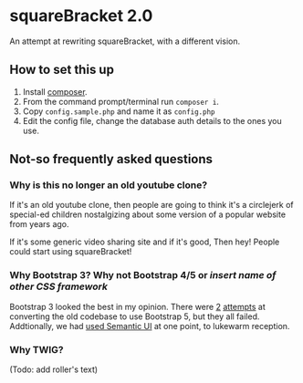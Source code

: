 # squareBracket 2.0
An attempt at rewriting squareBracket, with a different vision.

## How to set this up
1. Install [composer](https://getcomposer.org/).
2. From the command prompt/terminal run `composer i`.
3. Copy `config.sample.php` and name it as `config.php`
4. Edit the config file, change the database auth details to the ones you use.

## Not-so frequently asked questions

### Why is this no longer an old youtube clone?
If it's an old youtube clone, then people are going to think it's a circlejerk of special-ed children nostalgizing about some version of a popular website from years ago.

If it's some generic video sharing site and if it's good, Then hey! People could start using squareBracket!

### Why Bootstrap 3? Why not Bootstrap 4/5 or *insert name of other CSS framework*

Bootstrap 3 looked the best in my opinion. There were [2](https://cdn.discordapp.com/attachments/832695674662420500/832704559893708810/unknown.png) [attempts](https://cdn.discordapp.com/attachments/832695674662420500/832718470068043807/unknown.png) at converting the old codebase to use Bootstrap 5, but they all failed. Addtionally, we had [used Semantic UI](https://web.archive.org/web/20210301000232/https://squarebracket.me/) at one point, to lukewarm reception.

### Why TWIG?
(Todo: add roller's text)
